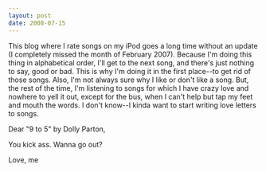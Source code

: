 ```yaml
---
layout: post
date: 2008-07-15
--- 
```


This blog where I rate songs on my iPod goes a long time without an update (I completely missed the month of February 2007). Because I'm doing this thing in alphabetical order, I'll get to the next song, and there's just nothing to say, good or bad. This is why I'm doing it in the first place--to get rid of those songs. Also, I'm not always sure why I like or don't like a song. But, the rest of the time, I'm listening to songs for which I have crazy love and nowhere to yell it out, except for the bus, when I can't help but tap my feet and mouth the words. I don't know--I kinda want to start writing love letters to songs.

Dear "9 to 5" by Dolly Parton, 

You kick ass. Wanna go out? 

Love, me
